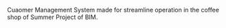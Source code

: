 Cuaomer Management System made for streamline operation in the coffee shop of Summer Project of BIM.
